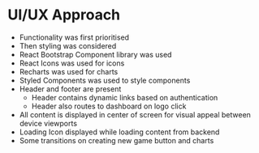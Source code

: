 # UI/UX Approach
- Functionality was first prioritised
- Then styling was considered
- React Bootstrap Component library was used
- React Icons was used for icons
- Recharts was used for charts
- Styled Components was used to style components
- Header and footer are present
  - Header contains dynamic links based on authentication
  - Header also routes to dashboard on logo click
- All content is displayed in center of screen for visual appeal between device viewports
- Loading Icon displayed while loading content from backend
- Some transitions on creating new game button and charts